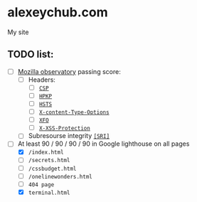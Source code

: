 # alexeychub.com
My site


## TODO list:
 - [ ] [Mozilla observatory](https://observatory.mozilla.org/analyze/alexeychub.com) passing score:
   - [ ] Headers:
     - [ ] [`CSP`](https://infosec.mozilla.org/guidelines/web_security#content-security-policy)
     - [ ] [`HPKP`](https://infosec.mozilla.org/guidelines/web_security#http-public-key-pinning)
     - [ ] [`HSTS`](https://infosec.mozilla.org/guidelines/web_security#http-strict-transport-security)
     - [ ] [`X-content-Type-Options`](https://infosec.mozilla.org/guidelines/web_security#x-content-type-options)
     - [ ] [`XFO`](https://infosec.mozilla.org/guidelines/web_security#x-frame-options)
     - [ ] [`X-XSS-Protection`](https://infosec.mozilla.org/guidelines/web_security#x-xss-protection)
    
    - [ ] Subresourse integrity [`[SRI]`](https://infosec.mozilla.org/guidelines/web_security#subresource-integrity)
- [ ] At least 90 / 90 / 90 / 90 in Google lighthouse on all pages
  - [x]  `/index.html`
  - [ ]  `/secrets.html`
  - [ ]  `/cssbudget.html`
  - [ ]  `/onelinewonders.html`
  - [ ]  `404 page`
  - [x]  `terminal.html`